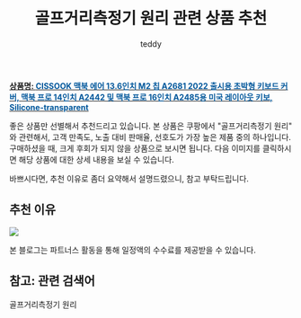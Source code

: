 ﻿---
layout: post
title:  "골프거리측정기 원리 관련 상품 추천"
author: teddy
categories: [ 가구/인테리어 ]
tags: [골프거리측정기 원리]
image: https://static.coupangcdn.com/image/vendor_inventory/f464/7a4432052bbd0c82757eb40a82ae3aa58994ea1893ef67ae4364555ded35.jpg 
description: "쿠팡에서 골프거리측정기 원리 관련 상품으로 가장 고객 선호도가 높은 제품 중 하나입니다."
---

<a href="https://link.coupang.com/re/AFFSDP?lptag=AF3256674&pageKey=6772558434&itemId=15905937733&vendorItemId=83986730881&traceid=V0-153-70335c09f8d37f3f&requestid=20221223014337571228072"><b>상품명: <font color='#01579B'>CISSOOK 맥북 에어 13.6인치 M2 칩 A2681 2022 출시용 초박형 키보드 커버, 맥북 프로 14인치 A2442 및 맥북 프로 16인치 A2485용 미국 레이아웃 키보, Silicone-transparent</font></b></a>

좋은 상품만 선별해서 추천드리고 있습니다.
본 상품은 쿠팡에서 "골프거리측정기 원리" 와 관련해서, 고객 만족도, 노출 대비 판매율, 선호도가 가장 높은 제품 중의 하나입니다.
구매하셨을 때, 크게 후회가 되지 않을 상품으로 보시면 됩니다. 
다음 이미지를 클릭하시면 해당 상품에 대한 상세 내용을 보실 수 있습니다.

바쁘시다면, 추천 이유로 좀더 요약해서 설명드렸으니, 참고 부탁드립니다.

## 추천 이유 

<a href="https://link.coupang.com/re/AFFSDP?lptag=AF3256674&pageKey=6772558434&itemId=15905937733&vendorItemId=83986730881&traceid=V0-153-70335c09f8d37f3f&requestid=20221223014337571228072"><img src="https://link.coupang.com/re/AFFSDP?lptag=AF3256674&pageKey=6772558434&itemId=15905937733&vendorItemId=83986730881&traceid=V0-153-70335c09f8d37f3f&requestid=20221223014337571228072"></a> 

본 블로그는 파트너스 활동을 통해 일정액의 수수료를 제공받을 수 있습니다.

## 참고: 관련 검색어    
골프거리측정기 원리